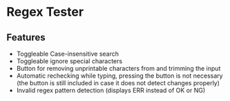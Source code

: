 # Regex Tester
## Features

- Toggleable Case-insensitive search
- Toggleable ignore special characters
- Button for removing unprintable characters from and trimming the input
- Automatic rechecking while typing, pressing the button is not necessary (the button is still included in case it does not detect changes properly)
- Invalid regex pattern detection (displays ERR instead of OK or NG)